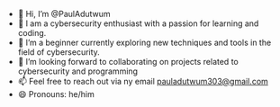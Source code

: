 - 👋 Hi, I’m @PaulAdutwum
- 👀 I am a cybersecurity enthusiast with a passion for learning and coding. 
- 🌱 I’m a beginner currently exploring new techniques and tools in the field of cybersecurity.
- 💞️ I’m looking forward to collaborating on projects related to cybersecurity and programming
- 📫 Feel free to reach out via ny email pauladutwum303@gmail.com
- 😄 Pronouns: he/him
  

<!---
PaulAdutwum/PaulAdutwum is a ✨ special ✨ repository because its `README.md` (this file) appears on your GitHub profile.
You can click the Preview link to take a look at your changes.
--->
